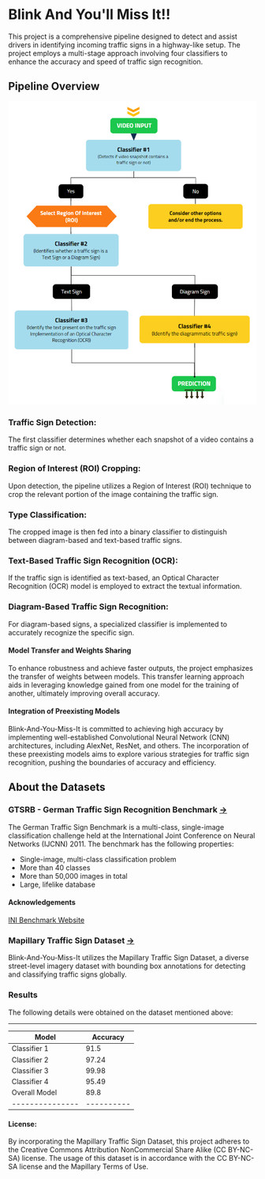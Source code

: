 # Blink And You'll Miss It!!
This project is a comprehensive pipeline designed to detect and assist drivers in identifying incoming traffic signs in a highway-like setup. The project employs a multi-stage approach involving four classifiers to enhance the accuracy and speed of traffic sign recognition.

## Pipeline Overview
![Pipeline](https://github.com/SohhamSeal/Blink-And-You-Miss-It/blob/main/Flow%20Diagrams/Overall%20Operation.png?raw=true)

### Traffic Sign Detection:
The first classifier determines whether each snapshot of a video contains a traffic sign or not.

### Region of Interest (ROI) Cropping:
Upon detection, the pipeline utilizes a Region of Interest (ROI) technique to crop the relevant portion of the image containing the traffic sign.

### Type Classification:
The cropped image is then fed into a binary classifier to distinguish between diagram-based and text-based traffic signs.

### Text-Based Traffic Sign Recognition (OCR):
If the traffic sign is identified as text-based, an Optical Character Recognition (OCR) model is employed to extract the textual information.

### Diagram-Based Traffic Sign Recognition:
For diagram-based signs, a specialized classifier is implemented to accurately recognize the specific sign.

#### Model Transfer and Weights Sharing
To enhance robustness and achieve faster outputs, the project emphasizes the transfer of weights between models. This transfer learning approach aids in leveraging knowledge gained from one model for the training of another, ultimately improving overall accuracy.

#### Integration of Preexisting Models
Blink-And-You-Miss-It is committed to achieving high accuracy by implementing well-established Convolutional Neural Network (CNN) architectures, including AlexNet, ResNet, and others. The incorporation of these preexisting models aims to explore various strategies for traffic sign recognition, pushing the boundaries of accuracy and efficiency.

## About the Datasets
### GTSRB - German Traffic Sign Recognition Benchmark [->](https://www.kaggle.com/datasets/meowmeowmeowmeowmeow/gtsrb-german-traffic-sign)
The German Traffic Sign Benchmark is a multi-class, single-image classification challenge held at the International Joint Conference on Neural Networks (IJCNN) 2011. The benchmark has the following properties:
- Single-image, multi-class classification problem
- More than 40 classes
- More than 50,000 images in total
- Large, lifelike database

#### Acknowledgements
[INI Benchmark Website](http://benchmark.ini.rub.de/)

### Mapillary Traffic Sign Dataset [->](https://www.mapillary.com/dataset/trafficsign) 
Blink-And-You-Miss-It utilizes the Mapillary Traffic Sign Dataset, a diverse street-level imagery dataset with bounding box annotations for detecting and classifying traffic signs globally.

### Results
The following details were obtained on the dataset mentioned above:
____________________________
| Model         | Accuracy |
|---------------|----------|
| Classifier 1  | 91.5     |
| Classifier 2  | 97.24    |
| Classifier 3  | 99.98    |
| Classifier 4  | 95.49    |
| Overall Model | 89.8     |
|---------------|----------|

#### License:
By incorporating the Mapillary Traffic Sign Dataset, this project adheres to the Creative Commons Attribution NonCommercial Share Alike (CC BY-NC-SA) license. The usage of this dataset is in accordance with the CC BY-NC-SA license and the Mapillary Terms of Use.
